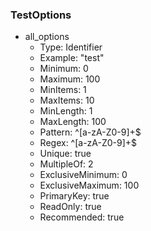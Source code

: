### TestOptions

- all_options
  - Type: Identifier
  - Example: "test"
  - Minimum: 0
  - Maximum: 100
  - MinItems: 1
  - MaxItems: 10
  - MinLength: 1
  - MaxLength: 100
  - Pattern: ^[a-zA-Z0-9]+$
  - Regex: ^[a-zA-Z0-9]+$
  - Unique: true
  - MultipleOf: 2
  - ExclusiveMinimum: 0
  - ExclusiveMaximum: 100
  - PrimaryKey: true
  - ReadOnly: true
  - Recommended: true